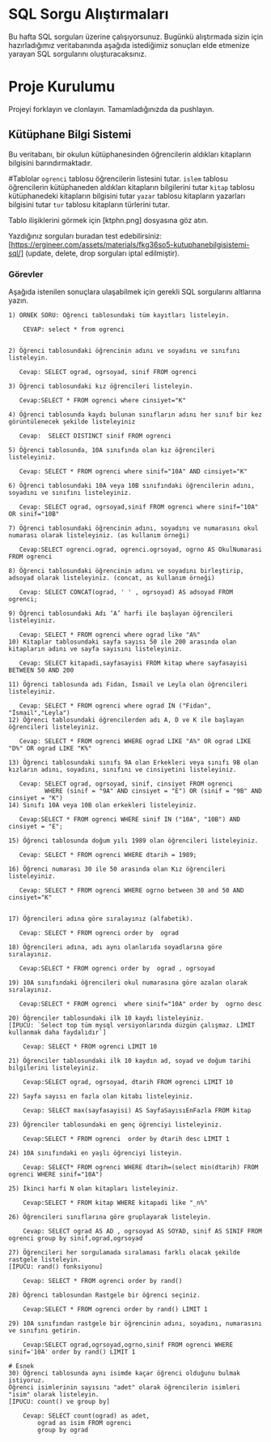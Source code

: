 # SQL Sorgu Alıştırmaları

Bu hafta SQL sorguları üzerine çalışıyorsunuz. Bugünkü alıştırmada sizin için hazırladığımız veritabanında aşağıda istediğimiz sonuçları elde etmenize yarayan SQL sorgularını oluşturacaksınız.

# Proje Kurulumu

Projeyi forklayın ve clonlayın. Tamamladığınızda da pushlayın.

## Kütüphane Bilgi Sistemi

Bu veritabanı, bir okulun kütüphanesinden öğrencilerin aldıkları kitapların bilgisini barındırmaktadır.

#Tablolar
`ogrenci` tablosu öğrencilerin listesini tutar.
`islem` tablosu öğrencilerin kütüphaneden aldıkları kitapların bilgilerini tutar
`kitap` tablosu kütüphanedeki kitapların bilgisini tutar
`yazar` tablosu kitapların yazarları bilgisini tutar
`tur` tablosu kitapların türlerini tutar.

Tablo ilişiklerini görmek için [ktphn.png] dosyasına göz atın.

Yazdığınız sorguları buradan test edebilirsiniz: [https://ergineer.com/assets/materials/fkg36so5-kutuphanebilgisistemi-sql/] (update, delete, drop sorguları iptal edilmiştir).

### Görevler

Aşağıda istenilen sonuçlara ulaşabilmek için gerekli SQL sorgularını altlarına yazın.

    1) ÖRNEK SORU: Öğrenci tablosundaki tüm kayıtları listeleyin.

    	CEVAP: select * from ogrenci


    2) Öğrenci tablosundaki öğrencinin adını ve soyadını ve sınıfını listeleyin.

       Cevap: SELECT ograd, ogrsoyad, sinif FROM ogrenci

    3) Öğrenci tablosundaki kız öğrencileri listeleyin.

       Cevap:SELECT * FROM ogrenci where cinsiyet="K"

    4) Öğrenci tablosunda kaydı bulunan sınıfların adını her sınıf bir kez görüntülenecek şekilde listeleyiniz

       Cevap:  SELECT DISTINCT sinif FROM ogrenci

    5) Öğrenci tablosunda, 10A sınıfında olan kız öğrencileri listeleyiniz.

       Cevap: SELECT * FROM ogrenci where sinif="10A" AND cinsiyet="K"

    6) Öğrenci tablosundaki 10A veya 10B sınıfındaki öğrencilerin adını, soyadını ve sınıfını listeleyiniz.

       Cevap: SELECT ograd, ogrsoyad,sinif FROM ogrenci where sinif="10A" OR sinif="10B"

    7) Öğrenci tablosundaki öğrencinin adını, soyadını ve numarasını okul numarası olarak listeleyiniz. (as kullanım örneği)

       Cevap:SELECT ogrenci.ograd, ogrenci.ogrsoyad, ogrno AS OkulNumarasi FROM ogrenci

    8) Öğrenci tablosundaki öğrencinin adını ve soyadını birleştirip, adsoyad olarak listeleyiniz. (concat, as kullanım örneği)

       Cevap: SELECT CONCAT(ograd, ' ' , ogrsoyad) AS adsoyad FROM ogrenci;

    9) Öğrenci tablosundaki Adı ‘A’ harfi ile başlayan öğrencileri listeleyiniz.

       Cevap: SELECT * FROM ogrenci where ograd like "A%"
    10) Kitaplar tablosundaki sayfa sayısı 50 ile 200 arasında olan kitapların adını ve sayfa sayısını listeleyiniz.

       Cevap: SELECT kitapadi,sayfasayisi FROM kitap where sayfasayisi BETWEEN 50 AND 200

    11) Öğrenci tablosunda adı Fidan, İsmail ve Leyla olan öğrencileri listeleyiniz.

       Cevap: SELECT * FROM ogrenci where ograd IN ("Fidan", "İsmail","Leyla")
    12) Öğrenci tablosundaki öğrencilerden adı A, D ve K ile başlayan öğrencileri listeleyiniz.

       Cevap: SELECT * FROM ogrenci WHERE ograd LIKE "A%" OR ograd LIKE "D%" OR ograd LIKE "K%"

    13) Öğrenci tablosundaki sınıfı 9A olan Erkekleri veya sınıfı 9B olan kızların adını, soyadını, sınıfını ve cinsiyetini listeleyiniz.

       Cevap: SELECT ograd, ogrsoyad, sinif, cinsiyet FROM ogrenci
              WHERE (sinif = "9A" AND cinsiyet = "E") OR (sinif = "9B" AND cinsiyet = "K")
    14) Sınıfı 10A veya 10B olan erkekleri listeleyiniz.

       Cevap:SELECT * FROM ogrenci WHERE sinif IN ("10A", "10B") AND cinsiyet = "E";

    15) Öğrenci tablosunda doğum yılı 1989 olan öğrencileri listeleyiniz.

       Cevap: SELECT * FROM ogrenci WHERE dtarih = 1989;

    16) Öğrenci numarası 30 ile 50 arasında olan Kız öğrencileri listeleyiniz.

       Cevap: SELECT * FROM ogrenci WHERE ogrno between 30 and 50 AND cinsiyet="K"


    17) Öğrencileri adına göre sıralayınız (alfabetik).

       Cevap: SELECT * FROM ogrenci order by  ograd

    18) Öğrencileri adına, adı aynı olanlarıda soyadlarına göre sıralayınız.

       Cevap:SELECT * FROM ogrenci order by  ograd , ogrsoyad

    19) 10A sınıfındaki öğrencileri okul numarasına göre azalan olarak sıralayınız.

       Cevap:SELECT * FROM ogrenci  where sinif="10A" order by  ogrno desc

    20) Öğrenciler tablosundaki ilk 10 kaydı listeleyiniz.
    [İPUCU: `Select top tüm mysql versiyonlarında düzgün çalışmaz. LİMİT kullanmak daha faydalıdır`]

        Cevap: SELECT * FROM ogrenci LIMIT 10

    21) Öğrenciler tablosundaki ilk 10 kaydın ad, soyad ve doğum tarihi bilgilerini listeleyiniz.

        Cevap:SELECT ograd, ogrsoyad, dtarih FROM ogrenci LIMIT 10

    22) Sayfa sayısı en fazla olan kitabı listeleyiniz.

        Cevap: SELECT max(sayfasayisi) AS SayfaSayısıEnFazla FROM kitap

    23) Öğrenciler tablosundaki en genç öğrenciyi listeleyiniz.

        Cevap:SELECT * FROM ogrenci  order by dtarih desc LIMIT 1

    24) 10A sınıfındaki en yaşlı öğrenciyi listeyin.

        Cevap: SELECT* FROM ogrenci WHERE dtarih=(select min(dtarih) FROM ogrenci WHERE sinif="10A")

    25) İkinci harfi N olan kitapları listeleyiniz.

        Cevap:SELECT * FROM kitap WHERE kitapadi like "_n%"

    26) Öğrencileri sınıflarına göre gruplayarak listeleyin.

        Cevap: SELECT ograd AS AD , ogrsoyad AS SOYAD, sinif AS SINIF FROM ogrenci group by sinif,ograd,ogrsoyad

    27) Öğrencileri her sorgulamada sıralaması farklı olacak şekilde rastgele listeleyin.
    [İPUCU: rand() fonksiyonu]

        Cevap: SELECT * FROM ogrenci order by rand()

    28) Öğrenci tablosundan Rastgele bir öğrenci seçiniz.

        Cevap:SELECT * FROM ogrenci order by rand() LIMIT 1

    29) 10A sınıfından rastgele bir öğrencinin adını, soyadını, numarasını ve sınıfını getirin.

        Cevap:SELECT ograd,ogrsoyad,ogrno,sinif FROM ogrenci WHERE sinif='10A' order by rand() LIMIT 1

    # Esnek
    30) Öğrenci tablosunda aynı isimde kaçar öğrenci olduğunu bulmak istiyoruz.
    Öğrenci isimlerinin sayısını "adet" olarak öğrencilerin isimleri "isim" olarak listeleyin.
    [İPUCU: count() ve group by]

        Cevap: SELECT count(ograd) as adet,
    		ograd as isim FROM ogrenci
    		group by ograd
